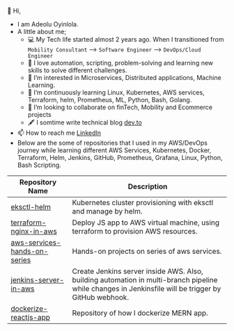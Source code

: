 👋 Hi, 
- I am Adeolu Oyinlola.
- A little about me;
    - :computer: My Tech life started almost 2 years ago. When I transitioned from `Mobility Consultant`  --> `Software Engineer`  --> `DevOps/Cloud Engineer`
    - :blue_heart: I love automation, scripting, problem-solving and learning new skills to solve different challenges.
    - 👀 I’m interested in Microservices, Distributed applications, Machine Learning.
    - 🌱 I’m continuously learning Linux, Kubernetes, AWS services, Terraform, helm, Prometheus, ML, Python, Bash, Golang.
    - 💞️ I’m looking to collaborate on finTech, Mobility and Ecommerce projects
    - :fountain_pen: I somtime write technical blog [dev.to](https://dev.to/deoluoyinlola/)
- 📫 How to reach me [LinkedIn](https://www.linkedin.com/in/deoluoyinlola/)
- Below are the some of repositories that I used in my AWS/DevOps journey while learning different AWS Services, Kubernetes, Docker, Terraform, Helm, Jenkins, GitHub, Prometheus, Grafana, Linux, Python, Bash Scripting.

| Repository Name | Description |
| --- | --- |
| [eksctl-helm](https://github.com/deoluoyinlola/eksctl-kubernetes-cluster-helm-prometheus) | Kubernetes cluster provisioning with eksctl and manage by helm. |
| [terraform-nginx-in-aws](https://github.com/deoluoyinlola/terraform-nginx-in-aws) | Deploy JS app to AWS virtual machine, using terraform to provision AWS resources. |
| [aws-services-hands-on-series](https://github.com/deoluoyinlola/aws-services-hands-on-series) | Hands-on projects on series of aws services. |
| [jenkins-server-in-aws](https://github.com/deoluoyinlola/jenkins-server-in-aws) | Create Jenkins server inside AWS. Also, building automation in multi-branch pipeline while changes in Jenkinsfile will be trigger by GitHub webhook. |
| [dockerize-reactjs-app](https://github.com/deoluoyinlola/dockerize-reactjs-app) | Repository of how I dockerize MERN app. |


<!---
deoluoyinlola/deoluoyinlola is a ✨ special ✨ repository because its `README.md` (this file) appears on your GitHub profile.
You can click the Preview link to take a look at your changes.
--->
